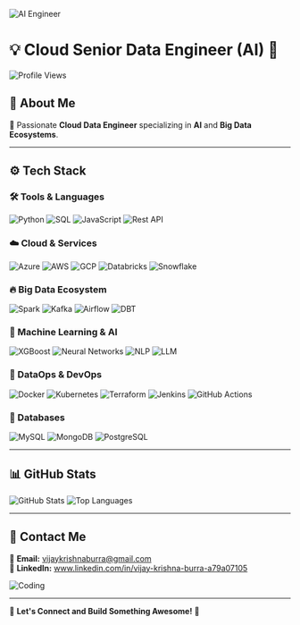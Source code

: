 ![AI Engineer](https://media.giphy.com/media/QTfX9Ejfra3ZmNxh6B/giphy.gif)

# 💡 Cloud Senior Data Engineer (AI) 🚀

![Profile Views](https://komarev.com/ghpvc/?username=YourGitHubUsername&color=blue&style=flat-square)

## 🌟 About Me

🔹 Passionate **Cloud Data Engineer** specializing in **AI** and **Big Data Ecosystems**.<br>


---
## ⚙️ Tech Stack

### 🛠 Tools & Languages

![Python](https://img.shields.io/badge/Python-3776AB?style=for-the-badge&logo=python&logoColor=white)
![SQL](https://img.shields.io/badge/SQL-CC2927?style=for-the-badge&logo=microsoft-sql-server&logoColor=white)
![JavaScript](https://img.shields.io/badge/JavaScript-F7DF1E?style=for-the-badge&logo=javascript&logoColor=black)
![Rest API](https://img.shields.io/badge/REST%20API-02569B?style=for-the-badge&logo=api&logoColor=white)

### ☁️ Cloud & Services

![Azure](https://img.shields.io/badge/Azure-0078D4?style=for-the-badge&logo=microsoft-azure&logoColor=white)
![AWS](https://img.shields.io/badge/AWS-232F3E?style=for-the-badge&logo=amazon-aws&logoColor=white)
![GCP](https://img.shields.io/badge/GCP-4285F4?style=for-the-badge&logo=google-cloud&logoColor=white)
![Databricks](https://img.shields.io/badge/Databricks-FF3621?style=for-the-badge&logo=databricks&logoColor=white)
![Snowflake](https://img.shields.io/badge/Snowflake-29B5E8?style=for-the-badge&logo=snowflake&logoColor=white)

### 🔥 Big Data Ecosystem

![Spark](https://img.shields.io/badge/Apache%20Spark-E25A1C?style=for-the-badge&logo=apache-spark&logoColor=white)
![Kafka](https://img.shields.io/badge/Apache%20Kafka-231F20?style=for-the-badge&logo=apache-kafka&logoColor=white)
![Airflow](https://img.shields.io/badge/Apache%20Airflow-017CEE?style=for-the-badge&logo=apache-airflow&logoColor=white)
![DBT](https://img.shields.io/badge/DBT-FF694B?style=for-the-badge&logo=dbt&logoColor=white)

### 🤖 Machine Learning & AI

![XGBoost](https://img.shields.io/badge/XGBoost-F76C00?style=for-the-badge&logo=xgboost&logoColor=white)
![Neural Networks](https://img.shields.io/badge/Neural%20Networks-00BFFF?style=for-the-badge&logo=pytorch&logoColor=white)
![NLP](https://img.shields.io/badge/NLP-00A3E0?style=for-the-badge&logo=google-cloud-natural-language&logoColor=white)
![LLM](https://img.shields.io/badge/LLM-9146FF?style=for-the-badge&logo=openai&logoColor=white)

### 🚀 DataOps & DevOps

![Docker](https://img.shields.io/badge/Docker-2496ED?style=for-the-badge&logo=docker&logoColor=white)
![Kubernetes](https://img.shields.io/badge/Kubernetes-326CE5?style=for-the-badge&logo=kubernetes&logoColor=white)
![Terraform](https://img.shields.io/badge/Terraform-623CE4?style=for-the-badge&logo=terraform&logoColor=white)
![Jenkins](https://img.shields.io/badge/Jenkins-D24939?style=for-the-badge&logo=jenkins&logoColor=white)
![GitHub Actions](https://img.shields.io/badge/GitHub%20Actions-2088FF?style=for-the-badge&logo=github-actions&logoColor=white)

### 💾 Databases

![MySQL](https://img.shields.io/badge/MySQL-4479A1?style=for-the-badge&logo=mysql&logoColor=white)
![MongoDB](https://img.shields.io/badge/MongoDB-4EA94B?style=for-the-badge&logo=mongodb&logoColor=white)
![PostgreSQL](https://img.shields.io/badge/PostgreSQL-336791?style=for-the-badge&logo=postgresql&logoColor=white)

---
## 📊 GitHub Stats

![GitHub Stats](https://github-readme-stats.vercel.app/api?username=Vijaykrishna94&show_icons=true&theme=radical)
![Top Languages](https://github-readme-stats.vercel.app/api/top-langs/?username=Vijaykrishna94&layout=compact&theme=radical)

---
## 🚀 Contact Me

📧 **Email:** vijaykrishnaburra@gmail.com  
💼 **LinkedIn:** www.linkedin.com/in/vijay-krishna-burra-a79a07105

![Coding](https://media.giphy.com/media/ZVik7pBtu9dNS/giphy.gif)

---
🔗 **Let's Connect and Build Something Awesome!** 🚀
